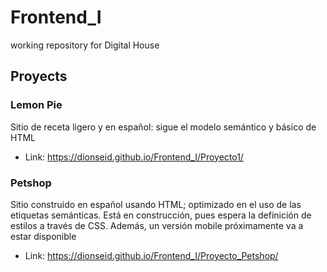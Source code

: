 # Frontend_I

working repository for Digital House

## Proyects

### Lemon Pie

Sitio de receta ligero y en español: sigue el modelo semántico y básico de HTML

- Link: https://dionseid.github.io/Frontend_I/Proyecto1/

### Petshop

Sitio construido en español usando HTML; optimizado en el uso de las etiquetas semánticas. Está en construcción, pues espera la definición de estilos a través de CSS. Además, un versión mobile próximamente va a estar disponible

- Link: https://dionseid.github.io/Frontend_I/Proyecto_Petshop/
